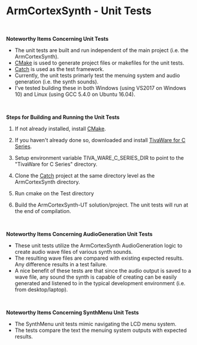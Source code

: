 ArmCortexSynth - Unit Tests
===========================

 

**Noteworthy Items Concerning Unit Tests**

-   The unit tests are built and run independent of the main project (i.e. the ArmCortexSynth).
-   [CMake](https://cmake.org/) is used to generate project files or makefiles for the unit tests.
-   [Catch](https://github.com/philsquared/Catch) is used as the test framework.
-   Currently, the unit tests primarly test the menuing system and audio generation (i.e. the synth sounds).
-   I've tested building these in both Windows (using VS2017 on Windows 10) and Linux (using GCC 5.4.0 on Ubuntu 16.04).

 

**Steps for Building and Running the Unit Tests**

1.   If not already installed, install [CMake](https://cmake.org/).

1.   If you haven't already done so, downloaded and install [TivaWare for C Series](http://www.ti.com/tool/sw-tm4c).

1.   Setup environment variable TIVA_WARE_C_SERIES_DIR to point to the "TivaWare for C Series" directory.

1.   Clone the [Catch](https://github.com/philsquared/Catch) project at the same directory level as the ArmCortexSynth directory.

1.   Run cmake on the Test directory

1.   Build the ArmCortexSynth-UT solution/project.  The unit tests will run at the end of compilation.

 

**Noteworthy Items Concerning AudioGeneration Unit Tests**

-   These unit tests utilize the ArmCortexSynth AudioGeneration logic to create audio wave files of various synth sounds.
-   The resulting wave files are compared with existing expected results.  Any difference results in a test failure.
-   A nice benefit of these tests are that since the audio output is saved to a wave file, any sound the synth is capable of creating can be easily generated and listened to in the typical development environment (i.e. from desktop/laptop).

 

**Noteworthy Items Concerning SynthMenu Unit Tests**

-   The SynthMenu unit tests mimic navigating the LCD menu system.
-   The tests compare the text the menuing system outputs with expected results.
